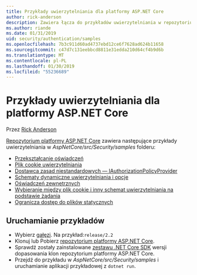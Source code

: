 ```yaml
---
title: Przykłady uwierzytelniania dla platformy ASP.NET Core
author: rick-anderson
description: Zawiera łącza do przykładów uwierzytelniania w repozytorium platformy ASP.NET Core.
ms.author: riande
ms.date: 01/31/2019
uid: security/authentication/samples
ms.openlocfilehash: 7b3c911d60ad4737ebd12ce6f7628ad624b11658
ms.sourcegitcommit: c47d7c131eebbcd8811e31edda210d64cf4b9d6b
ms.translationtype: MT
ms.contentlocale: pl-PL
ms.lasthandoff: 01/30/2019
ms.locfileid: "55236689"
---
```

# <a name="authentication-samples-for-aspnet-core"></a>Przykłady uwierzytelniania dla platformy ASP.NET Core

Przez [Rick Anderson](https://twitter.com/RickAndMSFT)

[Repozytorium platformy ASP.NET Core](https://github.com/aspnet/AspNetCore) zawiera następujące przykłady uwierzytelniania w *AspNetCore/src/Security/samples* folderu:

* [Przekształcanie oświadczeń](https://github.com/aspnet/AspNetCore/tree/release/2.2/src/Security/samples/ClaimsTransformation)
* [Plik cookie uwierzytelniania](https://github.com/aspnet/AspNetCore/tree/release/2.2/src/Security/samples/Cookies)
* [Dostawca zasad niestandardowych — IAuthorizationPolicyProvider](https://github.com/aspnet/AspNetCore/tree/release/2.2/src/Security/samples/CustomPolicyProvider)
* [Schematy dynamiczne uwierzytelniania i opcje](https://github.com/aspnet/AspNetCore/tree/release/2.2/src/Security/samples/DynamicSchemes)
* [Oświadczeń zewnętrznych](https://github.com/aspnet/AspNetCore/tree/release/2.2/src/Security/samples/Identity.ExternalClaims)
* [Wybieranie między plik cookie i inny schemat uwierzytelniania na podstawie żądania](https://github.com/aspnet/AspNetCore/tree/release/2.2/src/Security/samples/PathSchemeSelection)
* [Ogranicza dostęp do plików statycznych](https://github.com/aspnet/AspNetCore/tree/release/2.2/src/Security/samples/StaticFilesAuth)

## <a name="run-the-samples"></a>Uruchamianie przykładów

* Wybierz [gałęzi](https://github.com/aspnet/AspNetCore). Na przykład:`release/2.2`
* Klonuj lub Pobierz [repozytorium platformy ASP.NET Core](https://github.com/aspnet/AspNetCore).
* Sprawdź zostały zainstalowane [zestawu .NET Core SDK](https://www.microsoft.com/net/download/all) wersji dopasowania klon repozytorium platformy ASP.NET Core.
* Przejdź do przykładu w *AspNetCore/src/Security/samples* i uruchamianie aplikacji przykładowej z `dotnet run`.
